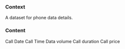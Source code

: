 ### Context

A dataset for phone data details.

### Content
Call Date
Call Time
Data volume
Call duration
Call price

